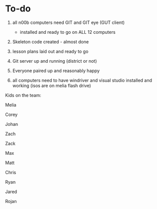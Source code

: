 To-do
=====

1) all n00b computers need GIT and GIT eye (GUT client)
    - installed and ready to go on ALL 12 computers
    
2) Skeleton code created - almost done

3) lesson plans laid out and ready to go

4) Git server up and running (district or not)

5) Everyone paired up and reasonably happy

6) all computers need to have windriver and visual studio installed and working (isos are on melia flash drive)



Kids on the team:

Melia

Corey

Johan

Zach

Zack

Max

Matt

Chris

Ryan

Jared

Rojan
